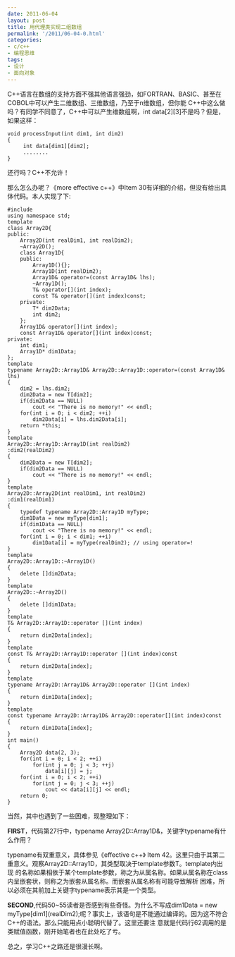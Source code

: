 ```yaml
---
date: 2011-06-04
layout: post
title: 用代理类实现二组数组
permalink: '/2011/06-04-0.html'
categories:
- c/c++
- 编程思维 
tags:
- 设计
- 面向对象
---
```


 C++语言在数组的支持方面不强其他语言强劲，如FORTRAN、BASIC、甚至在COBOL中可以产生二维数组、三维数组，乃至于n维数组，但你能 C++中这么做吗？有同学不同意了，C++中可以产生维数组啊，int data[2][3]不是吗？但是，如果这样：

	void processInput(int dim1, int dim2)  
	{  
	     int data[dim1][dim2];  
	     ........  
	}

还行吗？C++不允许！

那么怎么办呢？《more effective c++》中Item 30有详细的介绍，但没有给出具体代码。本人实现了下:

	#include   
	using namespace std;  
	template  
	class Array2D{  
	public:  
	    Array2D(int realDim1, int realDim2);  
	    ~Array2D();  
	    class Array1D{  
	    public:  
	        Array1D(){};  
	        Array1D(int realDim2);  
	        Array1D& operator=(const Array1D& lhs);  
	        ~Array1D();  
	        T& operator[](int index);  
	        const T& operator[](int index)const;  
	    private:  
	        T* dim2Data;  
	        int dim2;  
	    };  
	    Array1D& operator[](int index);  
	    const Array1D& operator[](int index)const;  
	private:  
	    int dim1;  
	    Array1D* dim1Data;  
	};  
	template 
	typename Array2D::Array1D& Array2D::Array1D::operator=(const Array1D& lhs)  
	{  
	    dim2 = lhs.dim2;  
	    dim2Data = new T[dim2];  
	    if(dim2Data == NULL)  
	        cout << "There is no memory!" << endl;  
	    for(int i = 0; i < dim2; ++i)  
	        dim2Data[i] = lhs.dim2Data[i];  
	    return *this;  
	}  
	template 
	Array2D::Array1D::Array1D(int realDim2)  
	:dim2(realDim2)  
	{  
	    dim2Data = new T[dim2];  
	    if(dim2Data == NULL)  
	        cout << "There is no memory!" << endl;  
	}  
	template 
	Array2D::Array2D(int realDim1, int realDim2)  
	:dim1(realDim1)  
	{  
	    typedef typename Array2D::Array1D myType;  
	    dim1Data = new myType[dim1];  
	    if(dim1Data == NULL)  
	        cout << "There is no memory!" << endl;  
	    for(int i = 0; i < dim1; ++i)  
	        dim1Data[i] = myType(realDim2); // using operator=!  
	}  
	template 
	Array2D::Array1D::~Array1D()  
	{  
	    delete []dim2Data;  
	}  
	template 
	Array2D::~Array2D()  
	{  
	    delete []dim1Data;  
	}  
	template 
	T& Array2D::Array1D::operator [](int index)  
	{  
	    return dim2Data[index];  
	}  
	template 
	const T& Array2D::Array1D::operator [](int index)const 
	{  
	    return dim2Data[index];  
	}  
	template 
	typename Array2D::Array1D& Array2D::operator [](int index)  
	{  
	    return dim1Data[index];  
	}  
	template 
	const typename Array2D::Array1D& Array2D::operator[](int index)const 
	{  
	    return dim1Data[index];  
	}  
	int main()  
	{  
	    Array2D data(2, 3);  
	    for(int i = 0; i < 2; ++i)  
	        for(int j = 0; j < 3; ++j)  
	            data[i][j] = j;  
	    for(int i = 0; i < 2; ++i)  
	        for(int j = 0; j < 3; ++j)  
	            cout << data[i][j] << endl;  
	    return 0;  
	}

当然，其中也遇到了一些困难，现整理如下：

**FIRST**，代码第27行中，typename Array2D<T>::Array1D&，关键字typename有什么作用？

typename有双重意义，具体参见《effective c++》 Item 42。这里只由于其第二重意义。观察Array2D<T>::Array1D，其类型取决于template参数T。template内出现 的名称如果相依于某个template参数，称之为从属名称。如果从属名称在class内呈嵌套状，则称之为嵌套从属名称。而嵌套从属名称有可能导致解析 困难，所以必须在其前加上关键字typename表示其是一个类型。

**SECOND**,代码50~55读者是否感到有些奇怪。为什么不写成dim1Data = new myType\[dim1\](realDim2);呢？事实上，该语句是不能通过编译的。因为这不符合C++的语法。那么只能用点小聪明代替了。这里还要注 意就是代码行62调用的是类赋值函数，刚开始笔者也在此处吃了亏。

总之，学习C++之路还是很漫长啊。
